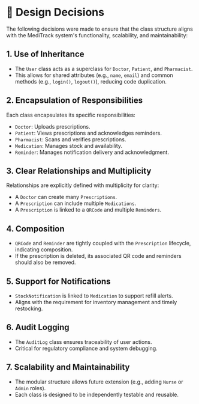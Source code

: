 # 📌 Design Decisions

The following decisions were made to ensure that the class structure aligns with the MediTrack system's functionality, scalability, and maintainability:

## 1. Use of Inheritance
- The `User` class acts as a superclass for `Doctor`, `Patient`, and `Pharmacist`.
- This allows for shared attributes (e.g., `name`, `email`) and common methods (e.g., `login()`, `logout()`), reducing code duplication.

## 2. Encapsulation of Responsibilities
Each class encapsulates its specific responsibilities:
- `Doctor`: Uploads prescriptions.
- `Patient`: Views prescriptions and acknowledges reminders.
- `Pharmacist`: Scans and verifies prescriptions.
- `Medication`: Manages stock and availability.
- `Reminder`: Manages notification delivery and acknowledgment.

## 3. Clear Relationships and Multiplicity
Relationships are explicitly defined with multiplicity for clarity:
- A `Doctor` can create many `Prescriptions`.
- A `Prescription` can include multiple `Medications`.
- A `Prescription` is linked to a `QRCode` and multiple `Reminders`.

## 4. Composition
- `QRCode` and `Reminder` are tightly coupled with the `Prescription` lifecycle, indicating composition.
- If the prescription is deleted, its associated QR code and reminders should also be removed.

## 5. Support for Notifications
- `StockNotification` is linked to `Medication` to support refill alerts.
- Aligns with the requirement for inventory management and timely restocking.

## 6. Audit Logging
- The `AuditLog` class ensures traceability of user actions.
- Critical for regulatory compliance and system debugging.

## 7. Scalability and Maintainability
- The modular structure allows future extension (e.g., adding `Nurse` or `Admin` roles).
- Each class is designed to be independently testable and reusable.
